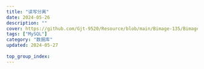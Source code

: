 ```yaml
---
title: "读写分离"
date: 2024-05-26
description: ""
cover: https://github.com/Gjt-9520/Resource/blob/main/Bimage-135/Bimage28.jpg?raw=true
tags: ["MySQL"]
category: "数据库"
updated: 2024-05-27
 
top_group_index: 
---
```


# 